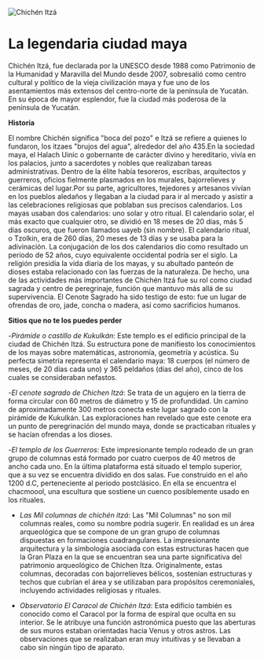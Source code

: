 ![Chichén Itzá](https://i.postimg.cc/wMfYqwxg/sunset-at-chichen-stockcake.jpg)

# La legendaria ciudad maya

 Chichén Itzá, fue declarada por la UNESCO desde 1988 como Patrimonio de la Humanidad  y Maravilla del Mundo desde 2007, sobresalió como centro cultural y político de la vieja civilización maya y fue uno de los asentamientos más extensos del centro-norte de la península de Yucatán. En su época de mayor esplendor, fue la ciudad más poderosa de la península de Yucatán.

**Historia**

El nombre Chichén significa "boca del pozo" e Itzá se refiere a quienes lo fundaron, los itzaes "brujos del agua", alrededor del año 435.En la sociedad maya, el Halach Uinic o gobernante de carácter divino y hereditario, vivía en los palacios, junto a sacerdotes y nobles que realizaban tareas administrativas. Dentro de la élite había tesoreros, escribas, arquitectos y guerreros, oficios fielmente plasmados en los murales, bajorrelieves y cerámicas del lugar.Por su parte, agricultores, tejedores y artesanos vivían en los pueblos aledaños y llegaban a la ciudad para ir al mercado y asistir a las celebraciones religiosas que poblaban sus precisos calendarios. Los mayas usaban dos calendarios: uno solar y otro ritual. El calendario solar, el más exacto que cualquier otro, se dividió en 18 meses de 20 días, más 5 días oscuros, que fueron llamados uayeb (sin nombre). El calendario ritual, o Tzolkin, era de 260 días, 20 meses de 13 días y se usaba para la adivinación. La conjugación de los dos calendarios dio como resultado un período de 52 años, cuyo equivalente occidental podría ser el siglo. La religión presidía la vida diaria de los mayas, y su abultado panteón de dioses estaba relacionado con las fuerzas de la naturaleza. De hecho, una de las actividades más importantes de Chichén Itzá fue su rol como ciudad sagrada y centro de peregrinaje, función que mantuvo más allá de su supervivencia. El Cenote Sagrado ha sido testigo de esto: fue un lugar de ofrendas de oro, jade, concha o madera, así como sacrificios humanos.

**Sitios que no te los puedes perder**

-*Pirámide o castillo de Kukulkán*: Este templo es el edificio principal de la ciudad de Chichén Itzá. Su estructura pone de manifiesto los conocimientos de los mayas sobre matemáticas, astronomía, geometría y acústica. Su perfecta simetría representa el calendario maya: 18 cuerpos (el número de meses, de 20 días cada uno) y 365 peldaños (días del año), cinco de los cuales se consideraban nefastos. 

-*El cenote sagrado de Chichen Itzá*: Se trata de un agujero en la tierra de forma circular con 60 metros de diámetro y 15 de profundidad. Un camino de aproximadamente 300 metros conecta este lugar sagrado con la pirámide de Kukulkán. Las exploraciones han revelado que este cenote era un punto de peregrinación del mundo maya, donde se practicaban rituales y se hacían ofrendas a los dioses. 

-*El templo de los Guerreros*: Este impresionante templo rodeado de un gran grupo de columnas está formado por cuatro cuerpos de 40 metros de ancho cada uno. En la última plataforma está situado el templo superior, que a su vez se encuentra dividido en dos salas. Fue construido en el año 1200 d.C, perteneciente al periodo postclásico. En ella se encuentra el chacmoool, una escultura que sostiene un cuenco posiblemente usado en los rituales.

- *Las Mil columnas de chichén itzá*: Las "Mil Columnas" no son mil columnas reales, como su nombre podría sugerir. En realidad es un área arqueológica que se compone de un gran grupo de columnas dispuestas en formaciones cuadrangulares. La impresionante arquitectura y la simbología asociada con estas estructuras hacen que la Gran Plaza en la que se encuentran sea una parte significativa del patrimonio arqueológico de Chichen Itza. Originalmente, estas columnas, decoradas con bajorrelieves bélicos, sostenían estructuras y techos que cubrían el área y se utilizaban para propósitos ceremoniales, incluyendo actividades religiosas y rituales.

- *Observatorio El Caracol de Chichén Itzá*: Esta edificio también es conocido como el Caracol por la forma de espiral que oculta en su interior. Se le atribuye una función astronómica puesto que las aberturas de sus muros estaban orientadas hacia Venus y otros astros. Las observaciones que se realizaban eran muy intuitivas y se llevaban a cabo sin ningún tipo de aparato. 
